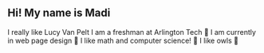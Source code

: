 ## Hi! My name is Madi

I really like Lucy Van Pelt
I am a freshman at Arlington Tech 🫧
I am currently in web page design 🤍
I like math and computer science! 🌌
I like owls 🦉
